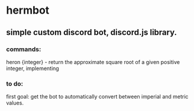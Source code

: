 # hermbot
## simple custom discord bot, discord.js library.

### commands:
heron {integer} - return the approximate square root of a given positive integer, implementing 

### to do:
first goal: get the bot to automatically convert between imperial and metric values.